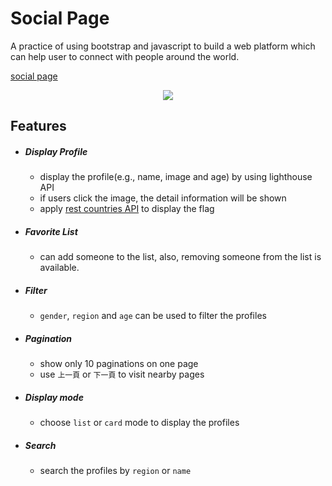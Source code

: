 # Social Page

<p>A practice of using bootstrap and javascript to build a web platform which can help user to connect with people around the world. </p>

<a href="https://r05323045.github.io/social-page">social page</a>

<p align="center">
  <img src="images/filter-look.gif" />
</p>


## Features
- ##### Display Profile
   - display the profile(e.g., name, image and age) by using lighthouse API
   - if users click the image, the detail information will be shown
   - apply [rest countries API](https://restcountries.eu/) to display the flag
- ##### Favorite List
   - can add someone to the list, also, removing someone from the list is available.
- ##### Filter
   - `gender`, `region` and `age` can be used to filter the profiles
- ##### Pagination
   - show only 10 paginations on one page
   - use `上一頁` or `下一頁` to visit nearby pages 
- ##### Display mode
   - choose `list` or `card` mode to display the profiles
- ##### Search
   - search the profiles by `region` or `name`

